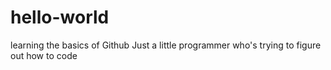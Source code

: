 # hello-world
learning the basics of Github
Just a little programmer who's trying to figure out how to code
